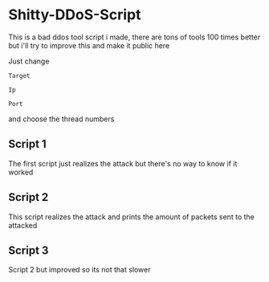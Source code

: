 # Shitty-DDoS-Script


This is a bad ddos tool script i made, there are tons of tools 100 times better but i'll try to improve this and make it public here

Just change

`Target`

`Ip`

`Port`

and choose the thread numbers

## Script 1

The first script just realizes the attack but there's no way to know if it worked

## Script 2

This script realizes the attack and prints the amount of packets sent to the attacked

## Script 3 

Script 2 but improved so its not that slower 


